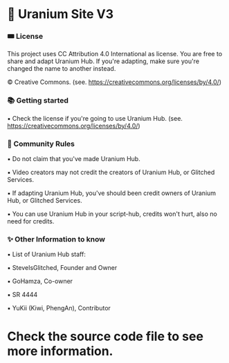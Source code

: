 # 🧪 Uranium Site V3 
### 🎟️ License
This project uses CC Attribution 4.0 International as license. You are free to share and adapt Uranium Hub. If you're adapting, make sure you're changed the name to another instead. 

© Creative Commons. (see. https://creativecommons.org/licenses/by/4.0/)
### 📚 Getting started
▪ Check the license if you're going to use Uranium Hub. (see. https://creativecommons.org/licenses/by/4.0/)

### 📙 Community Rules
▪ Do not claim that you've made Uranium Hub.

▪ Video creators may not credit the creators of Uranium Hub, or Glitched Services.

▪ If adapting Uranium Hub, you've should been credit owners of Uranium Hub, or Glitched Services.

▪ You can use Uranium Hub in your script-hub, credits won't hurt, also no need for credits.
### ✨ Other Information to know
▪ List of Uranium Hub staff:

  ▪ SteveIsGlitched, Founder and Owner 
  
  ▪ GoHamza, Co-owner 				 
  
  ▪ SR 4444 							 
  
  ▪ YuKii (Kiwi, PhengAn), Contributor 
  
# Check the source code file to see more information.
